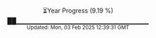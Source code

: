<p align="center">
⏳Year Progress (9.19 %) <br>
██▁▁▁▁▁▁▁▁▁▁▁▁▁▁▁▁▁▁▁▁▁▁▁▁▁▁▁▁ <br>
<sub>Updated: Mon, 03 Feb 2025 12:39:31 GMT</sub>
</p>

